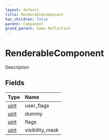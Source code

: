 ```yaml
---
layout: default
title: RenderableComponent
has_children: false
parent: Component
grand_parent: Game Reflection
---
```

# RenderableComponent
Description 

## Fields

| Type | Name |
|:-------------|:--------------|
| [uint](/docs/game-reflection/components/uint) | user_flags |
| [uint](/docs/game-reflection/components/uint) | dummy |
| [uint](/docs/game-reflection/components/uint) | flags |
| [uint](/docs/game-reflection/components/uint) | visibility_mask |

